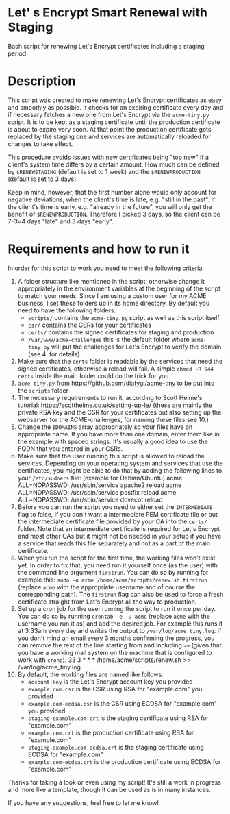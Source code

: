 # Let' s Encrypt Smart Renewal with Staging
Bash script for renewing Let's Encrypt certificates including a staging period

# Description
This script was created to make renewing Let's Encrypt certificates as easy and smoothly as possible. It checks for an expiring certificate every day and if necessary fetches a new one from Let's Encrypt via the `acme-tiny.py` script. It is to be kept as a staging certificate until the production certificate is about to expire very soon. At that point the production certificate gets replaced by the staging one and services are automatically reloaded for changes to take effect.

This procedure avoids issues with new certificates being "too new" if a client's system time differs by a certain amount. How much can be defined by `$RENEWSTAGING` (default is set to 1 week) and the `$RENEWPRODUCTION` (default is set to 3 days).

Keep in mind, however, that the first number alone would only account for negative deviations, when the client's time is late, e.g. "still in the past". If the client's time is early, e.g. "already in the future", you will only get the benefit of `$RENEWPRODUCTION`. Therefore I picked 3 days, so the client can be 7-3=4 days "late" and 3 days "early".

# Requirements and how to run it
In order for this script to work you need to meet the following criteria:

1. A folder structure like mentioned in the script, otherwise change it appropriately in the environment variables at the beginning of the script to match your needs. Since I am using a custom user for my ACME business, I set these folders up in its home directory. By default you need to have the following folders.
	- `scripts/` contains the `acme-tiny.py` script as well as this script itself
	- `csr/` contains the CSRs for your certificates
	- `certs/` contains the signed certificates for staging and production
	- `/var/www/acme-challenges` this is the default folder where `acme-tiny.py` will put the challenges for Let's Encrypt to verify the domain (see 4. for details)
2. Make sure that the `certs` folder is readable by the services that need the signed certificates, otherwise a reload will fail. A simple `chmod -R 644 certs` inside the main folder could do the trick for you.
3. `acme-tiny.py` from https://github.com/diafygi/acme-tiny to be put into the `scripts` folder
4. The necessary requirements to run it, according to Scott Helme's tutorial: https://scotthelme.co.uk/setting-up-le/ (these are mainly the private RSA key and the CSR for your certificates but also setting up the webserver for the ACME-challenges, for naming these files see 10.)
5. Change the `$DOMAINS` array appropriately so your files have an appropriate name. If you have more than one domain, enter them like in the example with spaced strings. It's usually a good idea to use the FQDN that you entered in your CSRs.
6. Make sure that the user running this script is allowed to reload the services. Depending on your operating system and services that use the certificates, you might be able to do that by adding the following lines to your `/etc/sudoers` file: (example for Debian/Ubuntu)
        acme    ALL=NOPASSWD: /usr/sbin/service apache2 reload
        acme    ALL=NOPASSWD: /usr/sbin/service postfix reload
        acme    ALL=NOPASSWD: /usr/sbin/service dovecot reload
7. Before you can run the script you need to either set the `INTERMEDIATE` flag to false, if you don't want a intermediate PEM certificate file or put the intermediate certificate file provided by your CA into the `certs/` folder. Note that an intermediate certificate is required for Let's Encrypt and most other CAs but it might not be needed in your setup if you have a service that reads this file separately and not as a part of the main certificate.
8. When you run the script for the first time, the working files won't exist yet. In order to fix that, you need run it yourself once (as the user) with the command line argument `firstrun`. You can do so by running for example this: `sudo -u acme /home/acme/scripts/renew.sh firstrun` (replace `acme` with the appropriate username and of course the corresponding path). The `firstrun` flag can also be used to force a fresh certificate straight from Let's Encrypt all the way to production.
9. Set up a cron job for the user running the script to run it once per day. You can do so by running `crontab -e -u acme` (replace `acme` with the username you run it as) and add the desired job. For example this runs it at 3:33am every day and writes the output to `/var/log/acme_tiny.log`. If you don't mind an email every 3 months confirming the progress, you can remove the rest of the line starting from and including `>>` (given that you have a working mail system on the machine that is configured to work with `crond`).
        33  3   *   *   *    /home/acme/scripts/renew.sh >> /var/log/acme_tiny.log
10. By default, the working files are named like follows:
	- `account.key` is the Let's Encrypt account key you provided
	- `example.com.csr` is the CSR using RSA for "example.com" you provided
	- `example.com-ecdsa.csr` is the CSR using ECDSA for "example.com" you provided
	- `staging-example.com.crt` is the staging certificate using RSA for "example.com"
	- `example.com.crt` is the production certificate using RSA for "example.com"
	- `staging-example.com-ecdsa.crt` is the staging certificate using ECDSA for "example.com"
	- `example.com-ecdsa.crt` is the production certificate using ECDSA for "example.com"

Thanks for taking a look or even using my script! It's still a work in progress and more like a template, though it can be used as is in many instances.

If you have any suggestions, feel free to let me know!
